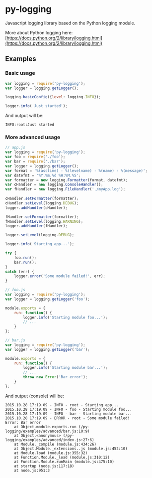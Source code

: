 # py-logging
Javascript logging library based on the Python logging module.

More about Python logging here: [https://docs.python.org/2/library/logging.html](https://docs.python.org/2/library/logging.html)

## Examples

### Basic usage

```javascript
var logging = require('py-logging');
var logger = logging.getLogger();

logging.basicConfig({level: logging.INFO});

logger.info('Just started');
```
And output will be:
```
INFO:root:Just started
```

### More advanced usage

```javascript
// app.js
var logging = require('py-logging');
var foo = require('./foo');
var bar = require('./bar');
var logger = logging.getLogger();
var format = '%(asctime) - %(levelname) - %(name) - %(message)';
var datefmt = '%Y.%m.%d %H:%M.%S';
var formatter = new logging.Formatter(format, datefmt);
var cHandler = new logging.ConsoleHandler();
var fHandler = new logging.FileHandler('./myApp.log');
 
cHandler.setFormatter(formatter);
cHandler.setLevel(logging.DEBUG);
logger.addHandler(cHandler);

fHandler.setFormatter(formatter);
fHandler.setLevel(logging.WARNING);
logger.addHandler(fHandler);

logger.setLevel(logging.DEBUG);

logger.info('Starting app...');

try {
	foo.run();
	bar.run();
}
catch (err) {
	logger.error('Some module failed!', err);
}
```
```javascript
// foo.js
var logging = require('py-logging');
var logger = logging.getLogger('foo');

module.exports = {
	run: function() {
		logger.info('Starting module foo...');
		// ...
	}
};
```
```javascript
// bar.js
var logging = require('py-logging');
var logger = logging.getLogger('bar');

module.exports = {
	run: function() {
		logger.info('Starting module bar...');
		// ...
		throw new Error('Bar error');
	}
};
```
And output (console) will be:
```
2015.10.28 17:19.09 - INFO - root - Starting app...
2015.10.28 17:19.09 - INFO - foo - Starting module foo...
2015.10.28 17:19.09 - INFO - bar - Starting module bar...
2015.10.28 17:19.09 - ERROR - root - Some module failed!
Error: Bar error
    at Object.module.exports.run (/py-logging/examples/advanced/bar.js:10:9)
    at Object.<anonymous> (/py-logging/examples/advanced/index.js:27:6)
    at Module._compile (module.js:434:26)
    at Object.Module._extensions..js (module.js:452:10)
    at Module.load (module.js:355:32)
    at Function.Module._load (module.js:310:12)
    at Function.Module.runMain (module.js:475:10)
    at startup (node.js:117:18)
    at node.js:951:3
```